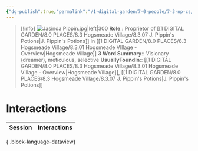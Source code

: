 ```yaml
---
{"dg-publish":true,"permalink":"/1-digital-garden/7-0-people/7-3-np-cs/jasinda-pippin/","tags":["#person","#hogsmeade","#hogsmeade-resident","#shopkeeper"]}
---
```


>[!info] 
>![Jasinda Pippin.jpg|left|300](/img/user/1%20DIGITAL%20GARDEN/7.0%20PEOPLE/7.3%20NPCs/Headshots/Jasinda%20Pippin.jpg)
>**Role**:: Proprietor of [[1 DIGITAL GARDEN/8.0 PLACES/8.3 Hogsmeade Village/8.3.07 J. Pippin's Potions\|J. Pippin's Potions]] in [[1 DIGITAL GARDEN/8.0 PLACES/8.3 Hogsmeade Village/8.3.01 Hogsmeade VIllage - Overview\|Hogsmeade Village]]
>**3 Word Summary**:: Visionary (dreamer), meticulous, selective
>**UsuallyFoundIn**:: [[1 DIGITAL GARDEN/8.0 PLACES/8.3 Hogsmeade Village/8.3.01 Hogsmeade VIllage - Overview\|Hogsmeade Village]], [[1 DIGITAL GARDEN/8.0 PLACES/8.3 Hogsmeade Village/8.3.07 J. Pippin's Potions\|J. Pippin's Potions]]

# Interactions

| Session | Interactions |
| ------- | ------------ |

{ .block-language-dataview}
